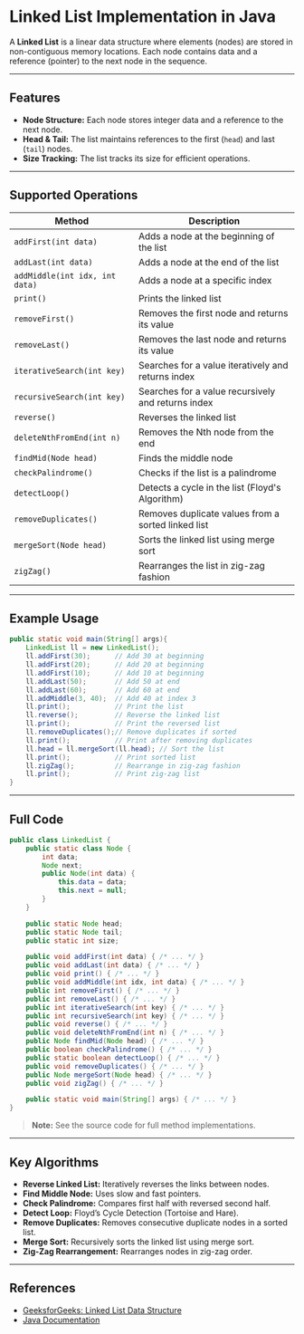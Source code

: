 # Linked List Implementation in Java

A **Linked List** is a linear data structure where elements (nodes) are stored in non-contiguous memory locations. Each node contains data and a reference (pointer) to the next node in the sequence.

---

## Features

- **Node Structure:** Each node stores integer data and a reference to the next node.
- **Head & Tail:** The list maintains references to the first (`head`) and last (`tail`) nodes.
- **Size Tracking:** The list tracks its size for efficient operations.

---

## Supported Operations

| Method                        | Description                                              |
|-------------------------------|---------------------------------------------------------|
| `addFirst(int data)`          | Adds a node at the beginning of the list                |
| `addLast(int data)`           | Adds a node at the end of the list                      |
| `addMiddle(int idx, int data)`| Adds a node at a specific index                         |
| `print()`                     | Prints the linked list                                  |
| `removeFirst()`               | Removes the first node and returns its value            |
| `removeLast()`                | Removes the last node and returns its value             |
| `iterativeSearch(int key)`    | Searches for a value iteratively and returns index      |
| `recursiveSearch(int key)`    | Searches for a value recursively and returns index      |
| `reverse()`                   | Reverses the linked list                               |
| `deleteNthFromEnd(int n)`     | Removes the Nth node from the end                      |
| `findMid(Node head)`          | Finds the middle node                                   |
| `checkPalindrome()`           | Checks if the list is a palindrome                      |
| `detectLoop()`                | Detects a cycle in the list (Floyd's Algorithm)         |
| `removeDuplicates()`          | Removes duplicate values from a sorted linked list      |
| `mergeSort(Node head)`        | Sorts the linked list using merge sort                  |
| `zigZag()`                    | Rearranges the list in zig-zag fashion                  |

---

## Example Usage

```java
public static void main(String[] args){
    LinkedList ll = new LinkedList();
    ll.addFirst(30);      // Add 30 at beginning
    ll.addFirst(20);      // Add 20 at beginning
    ll.addFirst(10);      // Add 10 at beginning
    ll.addLast(50);       // Add 50 at end
    ll.addLast(60);       // Add 60 at end
    ll.addMiddle(3, 40);  // Add 40 at index 3
    ll.print();           // Print the list
    ll.reverse();         // Reverse the linked list
    ll.print();           // Print the reversed list
    ll.removeDuplicates();// Remove duplicates if sorted
    ll.print();           // Print after removing duplicates
    ll.head = ll.mergeSort(ll.head); // Sort the list
    ll.print();           // Print sorted list
    ll.zigZag();          // Rearrange in zig-zag fashion
    ll.print();           // Print zig-zag list
}
```

---

## Full Code

```java
public class LinkedList {
    public static class Node {
        int data;
        Node next;
        public Node(int data) {
            this.data = data;
            this.next = null;
        }
    }

    public static Node head;
    public static Node tail;
    public static int size;

    public void addFirst(int data) { /* ... */ }
    public void addLast(int data) { /* ... */ }
    public void print() { /* ... */ }
    public void addMiddle(int idx, int data) { /* ... */ }
    public int removeFirst() { /* ... */ }
    public int removeLast() { /* ... */ }
    public int iterativeSearch(int key) { /* ... */ }
    public int recursiveSearch(int key) { /* ... */ }
    public void reverse() { /* ... */ }
    public void deleteNthFromEnd(int n) { /* ... */ }
    public Node findMid(Node head) { /* ... */ }
    public boolean checkPalindrome() { /* ... */ }
    public static boolean detectLoop() { /* ... */ }
    public void removeDuplicates() { /* ... */ }
    public Node mergeSort(Node head) { /* ... */ }
    public void zigZag() { /* ... */ }

    public static void main(String[] args) { /* ... */ }
}
```

> **Note:** See the source code for full method implementations.

---

## Key Algorithms

- **Reverse Linked List:** Iteratively reverses the links between nodes.
- **Find Middle Node:** Uses slow and fast pointers.
- **Check Palindrome:** Compares first half with reversed second half.
- **Detect Loop:** Floyd’s Cycle Detection (Tortoise and Hare).
- **Remove Duplicates:** Removes consecutive duplicate nodes in a sorted list.
- **Merge Sort:** Recursively sorts the linked list using merge sort.
- **Zig-Zag Rearrangement:** Rearranges nodes in zig-zag order.

---

## References

- [GeeksforGeeks: Linked List Data Structure](https://www.geeksforgeeks.org/data-structures/linked-list/)
- [Java Documentation](https://docs.oracle.com/en/java/)
